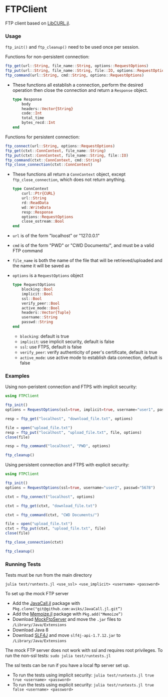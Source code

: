 # FTPClient
FTP client based on [LibCURL.jl](https://github.com/JuliaWeb/LibCURL.jl).

### Usage

`ftp_init()` and  `ftp_cleanup()` need to be used once per session.

Functions for non-persistent connection:
```julia
ftp_get(url::String, file_name::String, options::RequestOptions)
ftp_put(url::String, file_name::String, file::IO, options::RequestOptions)
ftp_command(url::String, cmd::String, options::RequestOptions)
```
- These functions all establish a connection, perform the desired operation then close the connection and return a `Response` object.

    ```julia
    type Response
        body
        headers::Vector{String}
        code::Int
        total_time
        bytes_recd::Int
    end
    ```

Functions for persistent connection:
```julia
ftp_connect(url::String, options::RequestOptions)
ftp_get(ctxt::ConnContext, file_name::String)
ftp_put(ctxt::ConnContext, file_name::String, file::IO)
ftp_command(ctxt::ConnContext, cmd::String)
ftp_close_connection(ctxt::ConnContext)
```
- These functions all return a `ConnContext` object, except `ftp_close_connection`, which does not return anything.
    ```julia
    type ConnContext
        curl::Ptr{CURL}
        url::String
        rd::ReadData
        wd::WriteData
        resp::Response
        options::RequestOptions
        close_ostream::Bool
    end
    ```

- `url` is of the form "localhost" or "127.0.0.1"
- `cmd` is of the form "PWD" or "CWD Documents/", and must be a valid FTP command
- `file_name` is both the name of the file that will be retrieved/uploaded and the name it will be saved as
- `options` is a `RequestOptions` object

    ```julia
    type RequestOptions
        blocking::Bool
        implicit::Bool
        ssl::Bool
        verify_peer::Bool
        active_mode::Bool
        headers::Vector{Tuple}
        username::String
        passwd::String
    end
    ```
    - `blocking`: default is true
    - `implicit`: use implicit security, default is false
    - `ssl`: use FTPS, default is false
    - `verify_peer`: verify authenticity of peer's certificate, default is true
    - `active_mode`: use active mode to establish data connection, default is false

### Examples

Using non-peristent connection and FTPS with implicit security:
```julia
using FTPClient

ftp_init()
options = RequestOptions(ssl=true, implicit=true, username="user1", passwd="1234")

resp = ftp_get("localhost", "download_file.txt", options)

file = open("upload_file.txt")
resp = ftp_put("localhost", "upload_file.txt", file, options)
close(file)

resp = ftp_command("localhost", "PWD", options)

ftp_cleanup()
```

Using persistent connection and FTPS with explicit security:
```julia
using FTPClient

ftp_init()
options = RequestOptions(ssl=true, username="user2", passwd="5678")

ctxt = ftp_connect("localhost", options)

ctxt = ftp_get(ctxt, "download_file.txt")

ctxt = ftp_command(ctxt, "CWD Documents/")

file = open("upload_file.txt")
ctxt = ftp_put(ctxt, "upload_file.txt", file)
close(file)

ftp_close_connection(ctxt)

ftp_cleanup()
```

### Running Tests
Tests must be run from the main directory

`julia test/runtests.jl <use_ssl> <use_implicit> <username> <password>`

To set up the mock FTP server
- Add the [JavaCall.jl](https://github.com/aviks/JavaCall.jl) package with `Pkg.clone("git@github.com:aviks/JavaCall.jl.git”)`
- Add the [Memoize.jl](https://github.com/simonster/Memoize.jl) package with `Pkg.add("Memoize”)`
- Download [MockFtpServer](http://sourceforge.net/projects/mockftpserver/files/) and move the `.jar` files to `/Library/Java/Extensions`
- Download Java 8
- Download [SLF4J](http://www.slf4j.org/download.html) and move `slf4j-api-1.7.12.jar` to `/Library/Java/Extensions`

The mock FTP server does not work with ssl and requires root privileges. To run the non-ssl tests:
    `sudo julia test/runtests.jl`

The ssl tests can be run if you have a local ftp server set up.
- To run the tests using implicit security: `julia test/runtests.jl true true <username> <password>`
- To run the tests using explicit security: `julia test/runtests.jl true false <username> <password>`

